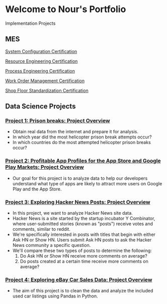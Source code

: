 # Welcome to Nour's Portfolio

Implementation Projects
## MES
[System Configuration Certification](https://github.com/user-attachments/files/20836723/System_Configuration_Certification2.pdf)

[Resource Engineering Certification](https://github.com/user-attachments/files/20836727/Resource_Engineering_Certification2.pdf)

[Process Engineering Certification](https://github.com/user-attachments/files/20836681/Process_Engineering_Certification2.pdf)

[Work Order Management Certification](https://github.com/user-attachments/files/20836728/Work_Order_Management_Certification2.pdf)

[Shop Floor Standardization Certification](https://github.com/user-attachments/files/20836730/ShopFloor_Standardization_Certification2.pdf)

## Data Science Projects

### [Project 1: Prison breaks: Project Overview](https://github.com/NourKhawaled/Nour_Portfolio-/blob/main/Project_1.ipynb)
* Obtain real data from the internet and prepare it for analysis.
* In which year did the most helicopter prison break attempts occur?
* In which countries do the most attempted helicopter prison breaks occur?

### [Project 2: Profitable App Profiles for the App Store and Google Play Markets: Project Overview](https://github.com/NourKhawaled/Nour_Portfolio-/blob/main/Project_2.ipynb)
* Our goal for this project is to analyze data to help our developers understand what type of apps are likely to attract more users on Google Play and the App Store.

### [Project 3: Exploring Hacker News Posts: Project Overview](https://github.com/NourKhawaled/Nour_Portfolio-/blob/main/Project_3_Hacker_News.ipynb)
* In this project, we want to analyze Hacker News site data.
* Hacker News is a site started by the startup incubator Y Combinator, where user-submitted stories (known as "posts") receive votes and comments, similar to reddit.
* We're specifically interested in posts with titles that begin with either Ask HN or Show HN. Users submit Ask HN posts to ask the Hacker News community a specific question.
* We'll compare these two types of posts to determine the following:
  1. Do Ask HN or Show HN receive more comments on average?
  2. Do posts created at a certain time receive more comments on average?

### [Project 4: Exploring eBay Car Sales Data: Project Overview](....)
* The aim of this project is to clean the data and analyze the included used car listings using Pandas in Python.
